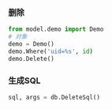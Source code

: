 ### 删除
```python
from model.demo import Demo
# 对象
demo = Demo()
demo.Where('uid=%s', id)
demo.Delete()
```

### 生成SQL
```python
sql, args = db.DeleteSql()
```